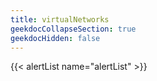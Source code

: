 ```yaml
---
title: virtualNetworks
geekdocCollapseSection: true
geekdocHidden: false
---
```


{{< alertList name="alertList" >}}